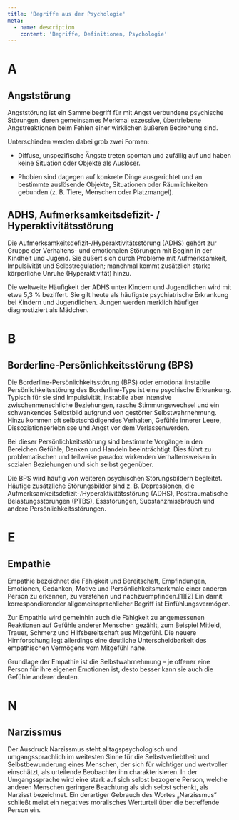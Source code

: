 ```yaml
---
title: 'Begriffe aus der Psychologie'
meta:
  - name: description
    content: 'Begriffe, Definitionen, Psychologie'
---
```


# A

## Angststörung

Angststörung ist ein Sammelbegriff für mit Angst verbundene psychische Störungen, deren gemeinsames Merkmal exzessive, übertriebene Angstreaktionen beim Fehlen einer wirklichen äußeren Bedrohung sind.

Unterschieden werden dabei grob zwei Formen:

- Diffuse, unspezifische Ängste treten spontan und zufällig auf und haben keine Situation oder Objekte als Auslöser.

- Phobien sind dagegen auf konkrete Dinge ausgerichtet und an bestimmte auslösende Objekte, Situationen oder Räumlichkeiten gebunden (z. B. Tiere, Menschen oder Platzmangel).

## ADHS, Aufmerksamkeitsdefizit- / Hyperaktivitätsstörung

Die Aufmerksamkeitsdefizit-/Hyperaktivitätsstörung (ADHS) gehört zur Gruppe der Verhaltens- und emotionalen Störungen mit Beginn in der Kindheit und Jugend. Sie äußert sich durch Probleme mit Aufmerksamkeit, Impulsivität und Selbstregulation; manchmal kommt zusätzlich starke körperliche Unruhe (Hyperaktivität) hinzu.

Die weltweite Häufigkeit der ADHS unter Kindern und Jugendlichen wird mit etwa 5,3 % beziffert. Sie gilt heute als häufigste psychiatrische Erkrankung bei Kindern und Jugendlichen. Jungen werden merklich häufiger diagnostiziert als Mädchen.

# B

## Borderline-Persönlichkeitsstörung (BPS)

Die Borderline-Persönlichkeitsstörung (BPS) oder emotional instabile Persönlichkeitsstörung des Borderline-Typs ist eine psychische Erkrankung. Typisch für sie sind Impulsivität, instabile aber intensive zwischenmenschliche Beziehungen, rasche Stimmungswechsel und ein schwankendes Selbstbild aufgrund von gestörter Selbstwahrnehmung. Hinzu kommen oft selbstschädigendes Verhalten, Gefühle innerer Leere, Dissoziationserlebnisse und Angst vor dem Verlassenwerden.

Bei dieser Persönlichkeitsstörung sind bestimmte Vorgänge in den Bereichen Gefühle, Denken und Handeln beeinträchtigt. Dies führt zu problematischen und teilweise paradox wirkenden Verhaltensweisen in sozialen Beziehungen und sich selbst gegenüber.

Die BPS wird häufig von weiteren psychischen Störungsbildern begleitet. Häufige zusätzliche Störungsbilder sind z. B. Depressionen, die Aufmerksamkeitsdefizit-/Hyperaktivitätsstörung (ADHS), Posttraumatische Belastungsstörungen (PTBS), Essstörungen, Substanzmissbrauch und andere Persönlichkeitsstörungen.

# E

## Empathie

Empathie bezeichnet die Fähigkeit und Bereitschaft, Empfindungen, Emotionen, Gedanken, Motive und Persönlichkeitsmerkmale einer anderen Person zu erkennen, zu verstehen und nachzuempfinden.[1][2] Ein damit korrespondierender allgemeinsprachlicher Begriff ist Einfühlungsvermögen.

Zur Empathie wird gemeinhin auch die Fähigkeit zu angemessenen Reaktionen auf Gefühle anderer Menschen gezählt, zum Beispiel Mitleid, Trauer, Schmerz und Hilfsbereitschaft aus Mitgefühl. Die neuere Hirnforschung legt allerdings eine deutliche Unterscheidbarkeit des empathischen Vermögens vom Mitgefühl nahe.

Grundlage der Empathie ist die Selbstwahrnehmung – je offener eine Person für ihre eigenen Emotionen ist, desto besser kann sie auch die Gefühle anderer deuten.

# N

## Narzissmus

Der Ausdruck Narzissmus steht alltagspsychologisch und umgangssprachlich im weitesten Sinne für die Selbstverliebtheit und Selbstbewunderung eines Menschen, der sich für wichtiger und wertvoller einschätzt, als urteilende Beobachter ihn charakterisieren. In der Umgangssprache wird eine stark auf sich selbst bezogene Person, welche anderen Menschen geringere Beachtung als sich selbst schenkt, als Narzisst bezeichnet. Ein derartiger Gebrauch des Wortes „Narzissmus“ schließt meist ein negatives moralisches Werturteil über die betreffende Person ein.



